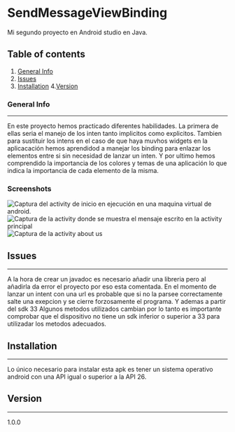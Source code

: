 # SendMessageViewBinding
Mi segundo  proyecto en Android studio en Java.
## Table of contents
1. [General Info](#general-info)
2. [Issues](#issues)
3. [Installation](#installation)
4.[Version](#version)
### General Info
***
En este proyecto hemos practicado diferentes habilidades. La primera de ellas seria el manejo de los inten tanto implicitos como explicitos.
Tambien para sustituir los intens en el caso de que haya muvhos widgets en la aplicacación hemos aprendidod a manejar los binding para enlazar los elementos entre si sin necesidad de lanzar un inten.
Y por ultimo hemos comprendido la importancia de los colores y temas de una aplicación lo que indica la importancia de cada elemento de la misma.
### Screenshots
![Captura del activity de inicio en ejecución en una maquina virtual de android.](https://github.com/alexcarne/SendMessageViewBinding/blob/master/Capturas/SendMessageActivity.png)
![Captura de la activity donde se muestra el mensaje escrito en la activity principal](https://github.com/alexcarne/SendMessageViewBinding/blob/master/Capturas/ViewActivity.png)
![Captura de la activity about us](https://github.com/alexcarne/SendMessageViewBinding/blob/master/Capturas/AboutActivity.png)
## Issues
***
A la hora de crear un javadoc es necesario añadir una libreria  pero al añadirla da error el proyecto por eso esta comentada.
En el momento de lanzar un intent con una url es probable que si no la parsee correctamente salte una exepcion y se cierre forzosamente el programa.
Y ademas a partir del sdk 33 Algunos metodos utilizados cambian por lo tanto es importante comprobar que el dispositivo no tiene un sdk inferior o superior a 33 para utilizadar los metodos adecuados.
## Installation
***
Lo único necesario para instalar esta apk es tener un sistema operativo android con una API igual o superior a la API 26.
## Version
***
1.0.0
